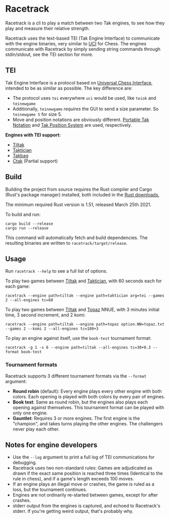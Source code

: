 # Racetrack

Racetrack is a cli to play a match between two Tak engines, to see how they play and measure their relative strength.

Racetrack uses the text-based TEI (Tak Engine Interface) to communicate with the engine binaries, very similar to [UCI](https://en.wikipedia.org/wiki/Universal_Chess_Interface) for Chess. The engines communicate with Racetrack by simply sending string commands through stdin/stdout, see the TEI section for more.

## TEI

Tak Engine Interface is a protocol based on [Universal Chess Interface](https://ucichessengine.wordpress.com/2011/03/16/description-of-uci-protocol/), intended to be as similar as possible. The key difference are:

- The protocol uses `tei` everywhere `uci` would be used, like `teiok` and `teinewgame`
- Additionally, `teinewgame` _requires_ the GUI to send a size parameter. So `teinewgame 5` for size 5.
- Move and position notations are obviously different. [Portable Tak Notation](https://www.reddit.com/r/Tak/wiki/portable_tak_notation) and [Tak Position System](https://www.reddit.com/r/Tak/wiki/tak_positional_system) are used, respectively.

**Engines with TEI support:**

- [Tiltak](https://github.com/MortenLohne/tiltak)
- [Taktician](https://github.com/nelhage/taktician)
- [Takbag](https://github.com/Allybag/takbag)
- [Ctak](https://git.sr.ht/~tslil/ctak) (Partial support)

## Build

Building the project from source requires the Rust compiler and Cargo (Rust's package manager) installed, both included in the [Rust downloads.](https://www.rust-lang.org/tools/install)

The minimum required Rust version is 1.51, released March 25th 2021.

To build and run:

```
cargo build --release
cargo run --release
```

This command will automatically fetch and build dependencies. The resulting binaries are written to `racetrack/target/release`.

## Usage

Run `racetrack --help` to see a full list of options.

To play two games between [Tiltak](https://github.com/MortenLohne/tiltak) and [Taktician](https://github.com/nelhage/taktician), with 60 seconds each for each game:

```
racetrack --engine path=tiltak --engine path=taktician arg=tei --games 2 --all-engines tc=60
```

To play two games between [Tiltak](https://github.com/MortenLohne/tiltak) and [Topaz](https://github.com/Jakur/topaz-tak) NNUE, with 3 minutes initial time, 3 second increment, and 2 komi:

```
racetrack --engine path=tiltak --engine path=topaz option.NN=topaz.txt --games 2 --komi 2 --all-engines tc=180+3
```

To play an engine against itself, use the `book-test` tournament format:

```
racetrack -g 1 -s 6 --engine path=tiltak --all-engines tc=30+0.3 --format book-test
```

### Tournament formats

Racetrack supports 3 different tournament formats via the `--format` argument:

- **Round robin** (default): Every engine plays every other engine with both colors. Each opening is played with both colors by every pair of engines.
- **Book test**: Same as round robin, but the engines also plays each opening against themselves. This tournament format can be played with only one engine.
- **Gauntlet**: Requires 3 or more engines. The first engine is the "champion", and takes turns playing the other engines. The challengers never play each other.

## Notes for engine developers

- Use the `--log` argument to print a full log of TEI communications for debugging.
- Racetrack uses two non-standard rules: Games are adjudicated as drawn if the exact same position is reached three times (Identical to the rule in chess), and if a game's length exceeds 100 moves.
- If an engine plays an illegal move or crashes, the game is ruled as a loss, but the tournament continues.
- Engines are not ordinarily re-started between games, except for after crashes.
- stderr output from the engines is captured, and echoed to Racetrack's stderr. If you're getting weird output, that's probably why.
